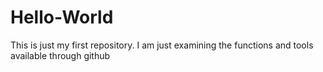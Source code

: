 # Hello-World
This is just my first repository.  I am just examining the functions and tools available through github
